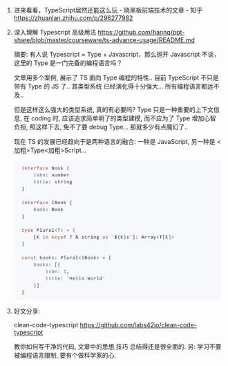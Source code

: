 1. 进来看看，TypeScript居然还能这么玩 - 晓黑板前端技术的文章 - 知乎 https://zhuanlan.zhihu.com/p/296277982

2. 深入理解 Typescript 高级用法
   https://github.com/hannq/ppt-share/blob/master/courseware/ts-advance-usage/README.md

   摘要: 有人说 Typescript = Type + Javascript，那么抛开 Javascript 不谈，这里的 Type 是一门完备的编程语言吗？

   文章用多个案例, 展示了 TS 面向 Type 编程的特性..
   目前 TypeScript 不只是 带有 Type 的 JS 了.. 其类型系统 已经演化得十分强大... 所有编程语言都远不及..

   但是这样这么强大的类型系统, 真的有必要吗? 
   Type 只是一种重要的上下文信息, 在 coding 时, 应该追求简单明了的类型建模, 而不应为了 Type 增加心智负担, 照这样下去, 免不了要 debug Type... 那就多少有点魔幻了..

   现在 TS 的发展已经趋向于是两种语言的融合: 一种是 JavaScript, 另一种是 <加粗>Type<加粗>Script...  

   ![image-20201122151800661](../../Archives/2020/11/docs/image-20201122151800661.png)

3. 好文分享:

   clean-code-typescript
   https://github.com/labs42io/clean-code-typescript

   教你如何写干净的代码, 文章中的思想,技巧 总结得还是很全面的.
   另: 学习不要被编程语言限制, 要有个做科学家的心.
